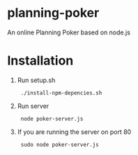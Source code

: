 planning-poker
==============

An online Planning Poker based on node.js


Installation
============
1. Run setup.sh

		./install-npm-depencies.sh

2. Run server

		node poker-server.js

3. If you are running  the server on port 80

		sudo node poker-server.js